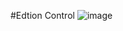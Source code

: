 #Edtion Control
![image](https://github.com/user-attachments/assets/c976c1ba-5a26-422a-af73-248fb402e22c)

